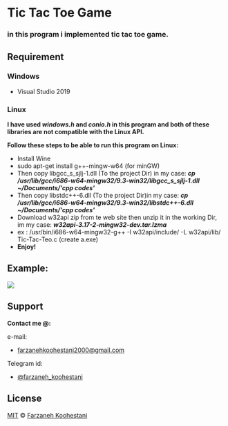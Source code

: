 # Tic Tac Toe Game

### in this program i implemented tic tac toe game.

## Requirement

### Windows
* Visual Studio 2019

### Linux
**I have used ***windows.h*** and ***conio.h*** in this program and both of these libraries are not compatible with the Linux API.**

**Follow these steps to be able to run this program on Linux:**

* Install Wine
* sudo apt-get install g++-mingw-w64 (for minGW)
* Then copy libgcc_s_sjlj-1.dll (To the project Dir) in my case: ***cp /usr/lib/gcc/i686-w64-mingw32/9.3-win32/libgcc_s_sjlj-1.dll ~/Documents/'cpp codes'***
* Then copy libstdc++-6.dll (To the project Dir)in my case: ***cp /usr/lib/gcc/i686-w64-mingw32/9.3-win32/libstdc++-6.dll ~/Documents/'cpp codes'***
* Download w32api zip from te web site then unzip it in the working Dir, im my case: ***w32api-3.17-2-mingw32-dev.tar.lzma***
* ex : /usr/bin/i686-w64-mingw32-g++ -I w32api/include/ -L w32api/lib/ Tic-Tac-Teo.c (create a.exe)
* **Enjoy!**

## Example:
<img src="https://github.com/fark00/Tic-Tac-Toe/blob/master/exe.gif">


## Support

**Contact me @:**

e-mail:

* farzanehkoohestani2000@gmail.com

Telegram id:

* [@farzaneh_koohestani](https://t.me/farzaneh_koohestani)

## License
[MIT](https://github.com/farkoo/CV-with-Matlab/blob/master/LICENSE)
&#0169; 
[Farzaneh Koohestani](https://github.com/farkoo)
